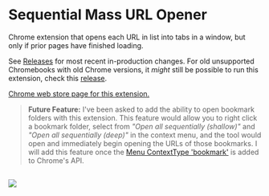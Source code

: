 # Sequential Mass URL Opener
Chrome extension that opens each URL in list into tabs in a window, but only if prior pages have finished loading.

See [Releases](https://github.com/Lemonsavery/openUrlsWhenLoaded/releases) for most recent in-production changes. For old unsupported Chromebooks with old Chrome versions, it *might* still be possible to run this extension, check this [release](https://github.com/Lemonsavery/openUrlsWhenLoaded/releases/tag/x).

[Chrome web store page for this extension.](https://chrome.google.com/webstore/detail/openurlswhenloaded/lgffephbjkjmkdipchghjadbeppgojhk)

> **Future Feature:** I've been asked to add the ability to open bookmark folders with this extension. This feature would allow you to right click a bookmark folder, select from *"Open all sequentially (shallow)"* and *"Open all sequentially (deep)"* in the context menu, and the tool would open and immediately begin opening the URLs of those bookmarks. I will add this feature once the [Menu ContextType 'bookmark'](https://developer.mozilla.org/en-US/docs/Mozilla/Add-ons/WebExtensions/API/menus/ContextType#browser_compatibility) is added to Chrome's API.

##
![](https://i.imgur.com/rxZPLFo.png)
